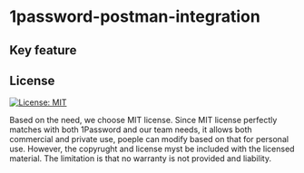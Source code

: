 # 1password-postman-integration

## Key feature

## License
[![License: MIT](https://img.shields.io/badge/License-MIT-yellow.svg)](https://opensource.org/licenses/MIT)

Based on the need, we choose MIT license. Since MIT license perfectly matches with both 1Password and our team needs, it allows both commercial and private use, poeple can modify based on that for personal use. However, the copyrught and license myst be included with the licensed material. The limitation is that no warranty is not provided and liability.